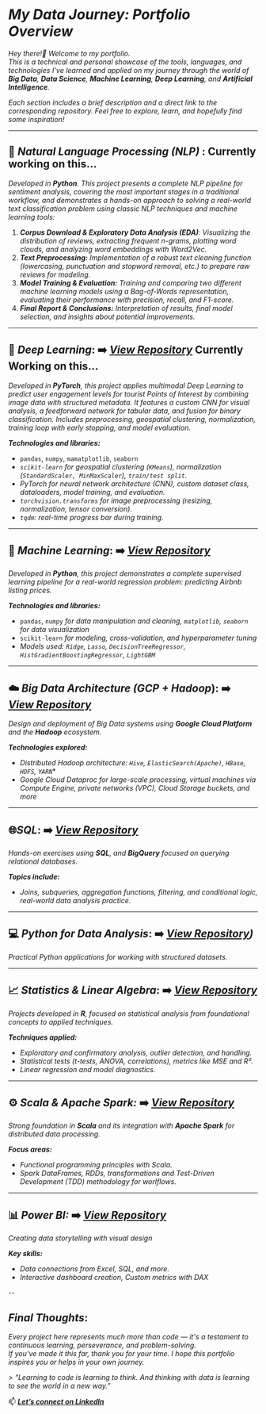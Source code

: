 #  *My Data Journey: Portfolio Overview*

*Hey there!🖖 Welcome to my portfolio.  
This is a technical and personal showcase of the tools, languages, and technologies I’ve learned and applied on my journey through the world of **Big Data**, **Data Science**, **Machine Learning**, **Deep Learning**, and **Artificial Intelligence**.*

*Each section includes a brief description and a direct link to the corresponding repository. Feel free to explore, learn, and hopefully find some inspiration!*

---
## 📖 *Natural Language Processing (NLP)* : **Currently working on this...**

*Developed in **Python**. This project presents a complete NLP pipeline for sentiment analysis, covering the most important stages in a traditional workflow, and demonstrates a hands-on approach to solving a real-world text classification problem using classic NLP techniques and machine learning tools:*

1. ***Corpus Download & Exploratory Data Analysis (EDA)**: Visualizing the distribution of reviews, extracting frequent n-grams, plotting word clouds, and analyzing word embeddings with Word2Vec.*
2. ***Text Preprocessing:** Implementation of a robust text cleaning function (lowercasing, punctuation and stopword removal, etc.) to prepare raw reviews for modeling.*
3. ***Model Training & Evaluation:** Training and comparing two different machine learning models using a Bag-of-Words representation, evaluating their performance with precision, recall, and F1-score.*
4. ***Final Report & Conclusions:** Interpretation of results, final model selection, and insights about potential improvements.*

---

## 🧠 *Deep Learning*:  ➡️ *[View Repository](https://github.com/Oridi24/Deep-Learning.git)*           **Currently Working on this...**

*Developed in **PyTorch**, this project applies multimodal Deep Learning to predict user engagement levels for tourist Points of Interest by combining image data with structured metadata. It features a custom CNN for visual analysis, a feedforward network for tabular data, and fusion for binary classification. Includes preprocessing, geospatial clustering, normalization, training loop with early stopping, and model evaluation.*

***Technologies and libraries:***
- `pandas`, `numpy`, `mamatplotlib`, `seaborn`
- *`scikit-learn` for geospatial clustering (`KMeans`), normalization (`StandardScaler, MinMaxScaler`), `train/test split`.*
- *PyTorch for neural network architecture (CNN), custom dataset class, dataloaders, model training, and evaluation.*
- *`torchvision.transforms` for image preprocessing (resizing, normalization, tensor conversion).*
- *`tqdm`:  real-time progress bar during training.*

---
## 🤖 *Machine Learning*:  ➡️ *[View Repository](https://github.com/Oridi24/Machine-Learning.git)*

*Developed in **Python**, this project demonstrates a complete supervised learning pipeline for a real-world regression problem: predicting Airbnb listing prices.*

***Technologies and libraries:***
- `pandas`, `numpy` *for data manipulation and cleaning, `matplotlib`, `seaborn` for data visualization*  
- `scikit-learn` *for modeling, cross-validation, and hyperparameter tuning*  
- *Models used: `Ridge`, `Lasso`, `DecisionTreeRegressor`, `HistGradientBoostingRegressor`, `LightGBM`*

---
## ☁️ *Big Data Architecture (GCP + Hadoop*):  ➡️ *[View Repository](https://github.com/Oridi24/BD-Architecture.git)*

*Design and deployment of Big Data systems using **Google Cloud Platform** and the **Hadoop** ecosystem.*

***Technologies explored:***
- *Distributed Hadoop architecture: `Hive`, `ElasticSearch(Apache)`, `HBase`, `HDFS`, `YARN`**  
- *Google Cloud Dataproc for large-scale processing, virtual machines via Compute Engine, private networks (VPC), Cloud Storage buckets, and more*

---
## 🌐*SQL*: ➡️ *[View Repository](https://github.com/Oridi24/SQL-Activities.git)*

*Hands-on exercises using **SQL**, and **BigQuery** focused on querying relational databases.*

***Topics include:***
- *Joins, subqueries, aggregation functions, filtering, and conditional logic, real-world data analysis practice.*

---
## 💻 *Python for Data Analysis*:  ➡️ *[View Repository](https://github.com/Oridi24/Python-Activities.git))*

*Practical Python applications for working with structured datasets.*

---
## 📈 *Statistics & Linear Algebra*:  ➡️ *[View Repository](https://github.com/Oridi24/Statistics-Linear-Algebra-Data-Minning.git)*

*Projects developed in **R**, focused on statistical analysis from foundational concepts to applied techniques.*

***Techniques applied:***
- *Exploratory and confirmatory analysis, outlier detection, and handling.*
- *Statistical tests (t-tests, ANOVA, correlations), metrics like MSE and R².*   
- *Linear regression and model diagnostics.*

---
## ⚙️ *Scala & Apache Spark:*  ➡️ *[View Repository](https://github.com/Oridi24/Scala-Spark.git)*

*Strong foundation in **Scala** and its integration with **Apache Spark** for distributed data processing.*

***Focus areas:***
- *Functional programming principles with Scala.* 
- *Spark DataFrames, RDDs, transformations and Test-Driven Development (TDD) methodology for worlflows.*

---
## 📊 *Power BI:*  ➡️ *[View Repository](https://github.com/Oridi24/Power-BI-KC.git)*

*Creating data storytelling with visual design*

***Key skills:***   
- *Data connections from Excel, SQL, and more.*
- *Interactive dashboard creation, Custom metrics with DAX*
  
--
## *Final Thoughts*:

*Every project here represents much more than code — it's a testament to continuous learning, perseverance, and problem-solving.*  
*If you've made it this far, thank you for your time. I hope this portfolio inspires you or helps in your own journey.*

*> _“Learning to code is learning to think. And thinking with data is learning to see the world in a new way.”_*


📫 ***[Let’s connect on LinkedIn](www.linkedin.com/in/orionis-di-ciaccio-168592185)*** 
 

